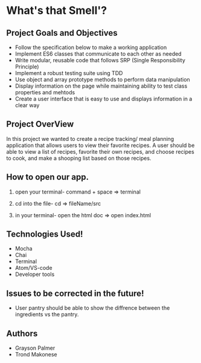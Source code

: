 # What's that Smell'? 

## Project Goals and Objectives

- Follow the specification below to make a working application
- Implement ES6 classes that communicate to each other as needed
- Write modular, reusable code that follows SRP (Single Responsibility Principle)
- Implement a robust testing suite using TDD
- Use object and array prototype methods to perform data manipulation
- Display information on the page while maintaining ability to test class properties and     mehtods
- Create a user interface that is easy to use and displays information in a clear way

## Project OverView

In this project we wanted to create a recipe tracking/ meal planning application that allows users to view their favorite recipes. A user should be able to view a list of recipes, favorite their own recipes, and choose recipes to cook, and make a shooping list based on those recipes. 

## How to open our app. 

1. open your terminal- command + space => terminal

2. cd into the file- cd => fileName/src

3. in your terminal- open the html doc => open index.html 

## Technologies Used!

- Mocha
- Chai
- Terminal
- Atom/VS-code
- Developer tools

## Issues to be corrected in the future!

- User pantry should be able to show the diffrence between the ingredients vs the pantry.
 

## Authors

- Grayson Palmer
- Trond Makonese
